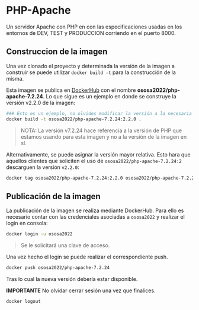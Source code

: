 # PHP-Apache

Un servidor Apache con PHP en con las especificaciones usadas en los entornos de DEV, TEST y PRODUCCION corriendo en el puerto 8000.

## Construccion de la imagen

Una vez clonado el proyecto y determinada la versión de la imagen a construir se puede utilizar `docker build -t` para la construcción de la misma. 

Esta imagen se publica en [DockerHub](https://hub.docker.com/) con el nombre **ososa2022/php-apache-7.2.24**. 
Lo que sigue es un ejemplo en donde se construye la versión v2.2.0 de la imagen:


```bash
### Esto es un ejemplo, no olvides modificar la versión a la necesaria
docker build -t ososa2022/php-apache-7.2.24:2.2.0 .
```
> NOTA: La versión v7.2.24 hace referencia a la versión de PHP que estamos usando para esta imagen y no a la versión de la imagen en sí.

Alternativamente, se puede asignar la versión mayor relativa. Esto hara que aquellos clientes que soliciten el uso de `ososa2022/php-apache-7.2.24:2` descarguen la versión `v2.2.0`:

```bash
docker tag ososa2022/php-apache-7.2.24:2.2.0 ososa2022/php-apache-7.2.24:2
```

## Publicación de la imagen

La publicación de la imagen se realiza mediante DockerHub. Para ello es necesario contar con las credenciales asociadas a  `ososa2022` y realizar el login en consola:

```bash
docker login -u ososa2022
```

> Se le solicitará una clave de acceso.

Una vez hecho el login se puede realizar el correspondiente push.

```bash
docker push ososa2022/php-apache-7.2.24
```

Tras lo cual la nueva versión debería estar disponible.

**IMPORTANTE** No olvidar cerrar sesión una vez que finalices.

```bash
docker logout
```

